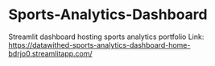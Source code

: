 # Sports-Analytics-Dashboard
Streamlit dashboard hosting sports analytics portfolio
Link: https://datawithed-sports-analytics-dashboard-home-bdrjo0.streamlitapp.com/
